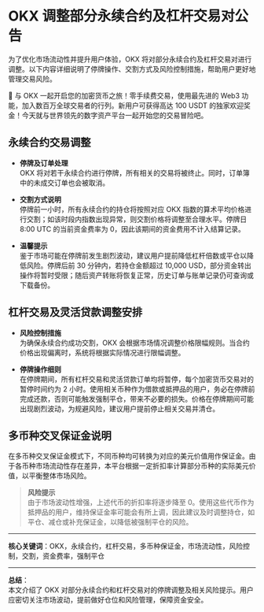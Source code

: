 # OKX 调整部分永续合约及杠杆交易对公告

为了优化市场流动性并提升用户体验，OKX 将对部分永续合约及杠杆交易对进行调整。以下内容详细说明了停牌操作、交割方式及风险控制措施，帮助用户更好地管理交易风险。

🚀 与 OKX 一起开启您的加密货币之旅！零手续费交易，使用最先进的 Web3 功能，加入数百万全球交易者的行列。新用户可获得高达 100 USDT 的独家欢迎奖金！今天就与世界领先的数字资产平台一起开始您的交易冒险吧。

## 永续合约交易调整

- **停牌及订单处理**  
  OKX 将对若干永续合约进行停牌，所有相关的交易将被终止。同时，订单簿中的未成交订单也会被取消。

- **交割方式说明**  
  停牌前一小时，所有永续合约的持仓将按照对应 OKX 指数的算术平均价格进行交割；如该时段内指数出现异常，则交割价格将调整至合理水平。停牌日 8:00 UTC 的当前资金费率为 0，因此该期间的资金费用不计入结算记录。

- **温馨提示**  
  鉴于市场可能在停牌前发生剧烈波动，建议用户提前降低杠杆倍数或平仓以降低风险。停牌后前 30 分钟内，若持仓金额超过 10,000 USD，部分资金转出操作将暂时受限；随后资产转账将恢复正常，历史订单与账单记录仍可查询或下载备份。

## 杠杆交易及灵活贷款调整安排

- **风险控制措施**  
  为确保永续合约成功交割，OKX 会根据市场情况调整价格限幅规则。当合约价格出现偏离时，系统将根据实际情况进行限幅调整。

- **停牌操作细则**  
  在停牌期间，所有杠杆交易和灵活贷款订单均将暂停，每个加密货币交易对的暂停时间约为 2 小时。使用相关币种作为借款或抵押品的用户，务必在停牌前完成还款，否则可能触发强制平仓，带来不必要的损失。价格在停牌期间可能出现剧烈波动，为规避风险，建议用户提前停止相关交易并清仓。

## 多币种交叉保证金说明

在多币种交叉保证金模式下，不同币种均可转换为对应的美元价值用作保证金。由于各币种市场流动性存在差异，本平台根据一定折扣率计算部分币种的实际美元价值，以平衡整体市场风险。

> **风险提示**  
> 由于市场波动性增强，上述代币的折扣率将逐步降至 0。使用这些代币作为抵押品的用户，维持保证金率可能会有所上调，因此建议及时调整持仓，如平仓、减仓或补充保证金，以降低被强制平仓的风险。

---

**核心关键词**：OKX，永续合约，杠杆交易，多币种保证金，市场流动性，风险控制，交割，资金费率，强制平仓

---

**总结**：  
本文介绍了 OKX 对部分永续合约和杠杆交易对的停牌调整及相关风险提示。用户应密切关注市场波动，提前做好仓位和风险管理，保障资金安全。